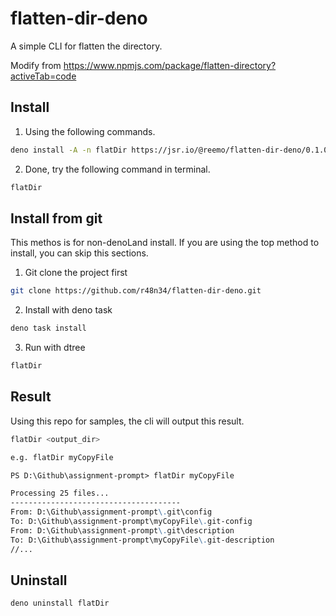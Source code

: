 # flatten-dir-deno

A simple CLI for flatten the directory.

Modify from https://www.npmjs.com/package/flatten-directory?activeTab=code

## Install 
1. Using the following commands.
```bash
deno install -A -n flatDir https://jsr.io/@reemo/flatten-dir-deno/0.1.0/mod.ts
```

2. Done, try the following command in terminal.
```bash
flatDir
```

## Install from git
This methos is for non-denoLand install. If you are using the top method to install, you can skip this sections. 

1. Git clone the project first
```bash
git clone https://github.com/r48n34/flatten-dir-deno.git
```

2. Install with deno task
```bash
deno task install
```

3. Run with dtree
```bash
flatDir
```

## Result
Using this repo for samples, the cli will output this result.

```bash
flatDir <output_dir>

e.g. flatDir myCopyFile
```

```md
PS D:\Github\assignment-prompt> flatDir myCopyFile

Processing 25 files...
--------------------------------------
From: D:\Github\assignment-prompt\.git\config
To: D:\Github\assignment-prompt\myCopyFile\.git-config
From: D:\Github\assignment-prompt\.git\description
To: D:\Github\assignment-prompt\myCopyFile\.git-description
//...
```

## Uninstall 
```bash
deno uninstall flatDir 
```